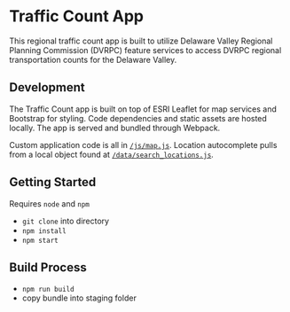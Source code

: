 # Traffic Count App

This regional traffic count app is built to utilize Delaware Valley Regional Planning Commission (DVRPC) feature services to access DVRPC regional transportation counts for the Delaware Valley.


## Development
The Traffic Count app is built on top of ESRI Leaflet for map services and Bootstrap for styling. Code dependencies and static assets are hosted locally. The app is served and bundled through Webpack.

Custom application code is all in [`/js/map.js`](https://github.com/dvrpc/traffic-count-viewer/blob/main/lib/js/map.js). Location autocomplete pulls from a local object found at [`/data/search_locations.js`](https://github.com/dvrpc/traffic-count-viewer/blob/main/data/search_locations.js).

## Getting Started
Requires `node` and `npm`
- `git clone` into directory
- `npm install`
- `npm start`

## Build Process
- `npm run build`
- copy bundle into staging folder

